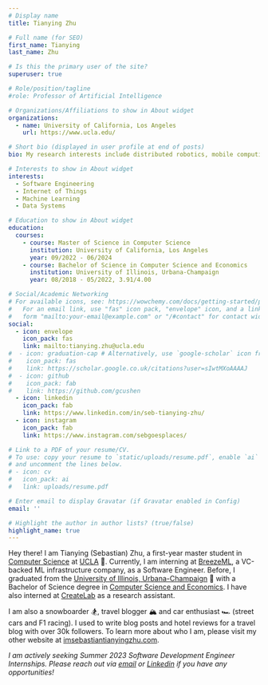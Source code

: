 ```yaml
---
# Display name
title: Tianying Zhu

# Full name (for SEO)
first_name: Tianying
last_name: Zhu

# Is this the primary user of the site?
superuser: true

# Role/position/tagline
#role: Professor of Artificial Intelligence

# Organizations/Affiliations to show in About widget
organizations:
  - name: University of California, Los Angeles
    url: https://www.ucla.edu/

# Short bio (displayed in user profile at end of posts)
bio: My research interests include distributed robotics, mobile computing and programmable matter.

# Interests to show in About widget
interests:
  - Software Engineering
  - Internet of Things
  - Machine Learning
  - Data Systems

# Education to show in About widget
education:
  courses:
    - course: Master of Science in Computer Science
      institution: University of California, Los Angeles
      year: 09/2022 - 06/2024
    - course: Bachelor of Science in Computer Science and Economics
      institution: University of Illinois, Urbana-Champaign
      year: 08/2018 - 05/2022, 3.91/4.00

# Social/Academic Networking
# For available icons, see: https://wowchemy.com/docs/getting-started/page-builder/#icons
#   For an email link, use "fas" icon pack, "envelope" icon, and a link in the
#   form "mailto:your-email@example.com" or "/#contact" for contact widget.
social:
  - icon: envelope
    icon_pack: fas
    link: mailto:tianying.zhu@ucla.edu
#  - icon: graduation-cap # Alternatively, use `google-scholar` icon from `ai` icon pack
#    icon_pack: fas
#    link: https://scholar.google.co.uk/citations?user=sIwtMXoAAAAJ
#  - icon: github
#    icon_pack: fab
#    link: https://github.com/gcushen
  - icon: linkedin
    icon_pack: fab
    link: https://www.linkedin.com/in/seb-tianying-zhu/
  - icon: instagram
    icon_pack: fab
    link: https://www.instagram.com/sebgoesplaces/

# Link to a PDF of your resume/CV.
# To use: copy your resume to `static/uploads/resume.pdf`, enable `ai` icons in `params.yaml`,
# and uncomment the lines below.
# - icon: cv
#   icon_pack: ai
#   link: uploads/resume.pdf

# Enter email to display Gravatar (if Gravatar enabled in Config)
email: ''

# Highlight the author in author lists? (true/false)
highlight_name: true
---
```


Hey there! I am Tianying (Sebastian) Zhu, a first-year master student in [Computer Science](https://www.cs.ucla.edu) at [UCLA](https://www.ucla.edu) 💙. Currently, I am interning at [BreezeML](https://breezeml.ai), a VC-backed ML infrastructure company, as a Software Engineer. Before, I graduated from the [University of Illinois, Urbana-Champaign](https://illinois.edu) 🧡 with a Bachelor of Science degree in [Computer Science and Economics](https://cs.illinois.edu/academics/undergraduate/degree-program-options/cs-x-degree-programs/computer-science-economics). I have also interned at [CreateLab](https://createlab.cs.illinois.edu) as a research assistant.

I am also a snowboarder 🏂, travel blogger 🏔️ and car enthusiast 🏎️ (street cars and F1 racing). I used to write blog posts and hotel reviews for a travel blog with over 30k followers. To learn more about who I am, please visit my other website at [imsebastiantianyingzhu.com](https://imsebastiantianyingzhu.com).

*I am actively seeking Summer 2023 Software Development Engineer Internships. Please reach out via [email](mailto:tianying.zhu@ucla.edu) or [Linkedin](https://www.linkedin.com/in/seb-tianying-zhu/) if you have any opportunities!*
